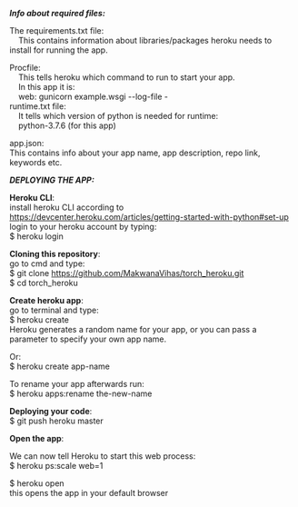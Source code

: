 _**Info about required files:**_

The requirements.txt file:<br />
 &nbsp; &nbsp;  This contains information about libraries/packages heroku needs to install for running the app.<br />

Procfile:<br />
   &nbsp;  &nbsp; This tells heroku which command to run to start your app.<br />
  &nbsp;  &nbsp;  In this app it is:<br />
    &nbsp;  &nbsp;  web: gunicorn example.wsgi --log-file -<br />
runtime.txt file:<br />
 &nbsp;  &nbsp;   It tells which version of python is needed for runtime:<br />
    &nbsp;  &nbsp;  python-3.7.6 (for this app)<br />

app.json:<br />
  This contains info about your app name, app description, repo link, keywords etc.<br />

_**DEPLOYING THE APP:**_<br />

**Heroku CLI**:<br />
  install heroku CLI according to https://devcenter.heroku.com/articles/getting-started-with-python#set-up <br />
  login to your heroku account by typing:<br />
    $ heroku login<br />

**Cloning this repository**:<br />
  go to cmd and type: <br />
    $ git clone https://github.com/MakwanaVihas/torch_heroku.git<br />
    $ cd torch_heroku<br />

**Create heroku app**:<br />
  go to terminal and type:<br />
  $ heroku create<br />
  Heroku generates a random name for your app, or you can pass a parameter to specify your own app name.<br />
   
  Or:<br />
  $ heroku create app-name<br />
  
  To rename your app afterwards run:<br />
  $ heroku apps:rename the-new-name<br />

**Deploying your code**:<br />
  $ git push heroku master<br />

**Open the app**:<br />

  We can now tell Heroku to start this web process:<br />
  $ heroku ps:scale web=1<br />
  
  $ heroku open<br />
  this opens the app in your default browser<br />
